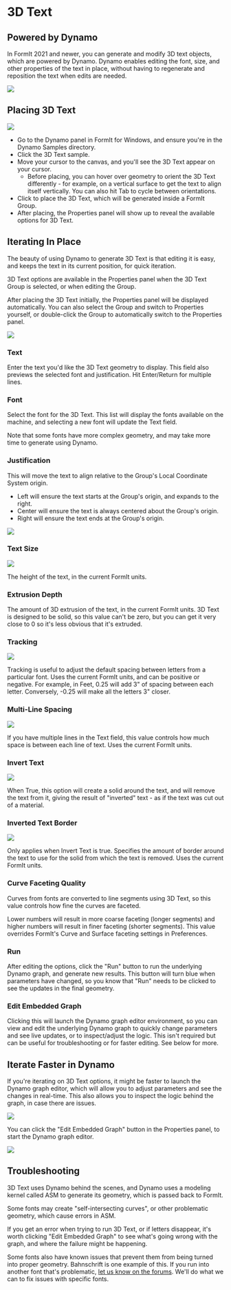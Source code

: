 # 3D Text

## Powered by Dynamo

In FormIt 2021 and newer, you can generate and modify 3D text objects, which are powered by Dynamo. Dynamo enables editing the font, size, and other properties of the text in place, without having to regenerate and reposition the text when edits are needed.

![](../.gitbook/assets/3d-text.gif)

## Placing 3D Text

![](../.gitbook/assets/3d-text-placement.gif)

* Go to the Dynamo panel in FormIt for Windows, and ensure you're in the Dynamo Samples directory.
* Click the 3D Text sample.
* Move your cursor to the canvas, and you'll see the 3D Text appear on your cursor.
  * Before placing, you can hover over geometry to orient the 3D Text differently - for example, on a vertical surface to get the text to align itself vertically. You can also hit Tab to cycle between orientations.
* Click to place the 3D Text, which will be generated inside a FormIt Group.
* After placing, the Properties panel will show up to reveal the available options for 3D Text.

## Iterating In Place

The beauty of using Dynamo to generate 3D Text is that editing it is easy, and keeps the text in its current position, for quick iteration.

3D Text options are available in the Properties panel when the 3D Text Group is selected, or when editing the Group.

After placing the 3D Text initially, the Properties panel will be displayed automatically. You can also select the Group and switch to Properties yourself, or double-click the Group to automatically switch to the Properties panel.

![](../.gitbook/assets/3d-text-options.png)

### Text

Enter the text you'd like the 3D Text geometry to display. This field also previews the selected font and justification. Hit Enter/Return for multiple lines.

### Font

Select the font for the 3D Text. This list will display the fonts available on the machine, and selecting a new font will update the Text field.

Note that some fonts have more complex geometry, and may take more time to generate using Dynamo.

### Justification

This will move the text to align relative to the Group's Local Coordinate System origin.

* Left will ensure the text starts at the Group's origin, and expands to the right.
* Center will ensure the text is always centered about the Group's origin.
* Right will ensure the text ends at the Group's origin.

![](../.gitbook/assets/3d-text-justification-combined.png)

### Text Size

![](../.gitbook/assets/3d-text-text-size.png)

The height of the text, in the current FormIt units.

### Extrusion Depth

The amount of 3D extrusion of the text, in the current FormIt units. 3D Text is designed to be solid, so this value can't be zero, but you can get it very close to 0 so it's less obvious that it's extruded.

### Tracking

![](../.gitbook/assets/3d-text-tracking.png)

Tracking is useful to adjust the default spacing between letters from a particular font. Uses the current FormIt units, and can be positive or negative. For example, in Feet, 0.25 will add 3" of spacing between each letter. Conversely, -0.25 will make all the letters 3" closer.

### Multi-Line Spacing

![](../.gitbook/assets/3d-text-multi-line.png)

If you have multiple lines in the Text field, this value controls how much space is between each line of text. Uses the current FormIt units.

### Invert Text

![](../.gitbook/assets/3d-text-inverted.png)

When True, this option will create a solid around the text, and will remove the text from it, giving the result of "inverted" text - as if the text was cut out of a material.

### Inverted Text Border

![](../.gitbook/assets/3d-text-inverted-border.png)

Only applies when Invert Text is true. Specifies the amount of border around the text to use for the solid from which the text is removed. Uses the current FormIt units.

### Curve Faceting Quality

Curves from fonts are converted to line segments using 3D Text, so this value controls how fine the curves are faceted.

Lower numbers will result in more coarse faceting (longer segments) and higher numbers will result in finer faceting (shorter segments). This value overrides FormIt's Curve and Surface faceting settings in Preferences.

### Run

After editing the options, click the "Run" button to run the underlying Dynamo graph, and generate new results. This button will turn blue when parameters have changed, so you know that "Run" needs to be clicked to see the updates in the final geometry.‌

### Edit Embedded Graph

Clicking this will launch the Dynamo graph editor environment, so you can view and edit the underlying Dynamo graph to quickly change parameters and see live updates, or to inspect/adjust the logic. This isn't required but can be useful for troubleshooting or for faster editing. See below for more.

## Iterate Faster in Dynamo

If you're iterating on 3D Text options, it might be faster to launch the Dynamo graph editor, which will allow you to adjust parameters and see the changes in real-time. This also allows you to inspect the logic behind the graph, in case there are issues.

![](../.gitbook/assets/3d-text-edit-embedded.png)

You can click the "Edit Embedded Graph" button in the Properties panel, to start the Dynamo graph editor.

![](../.gitbook/assets/3d-text-edit-embedded-windows.png)

## Troubleshooting

3D Text uses Dynamo behind the scenes, and Dynamo uses a modeling kernel called ASM to generate its geometry, which is passed back to FormIt.

Some fonts may create "self-intersecting curves", or other problematic geometry, which cause errors in ASM.

If you get an error when trying to run 3D Text, or if letters disappear, it's worth clicking "Edit Embedded Graph" to see what's going wrong with the graph, and where the failure might be happening.

Some fonts also have known issues that prevent them from being turned into proper geometry. Bahnschrift is one example of this. If you run into another font that's problematic, [let us know on the forums](https://forums.autodesk.com/t5/formit-forum/bd-p/142). We'll do what we can to fix issues with specific fonts.
